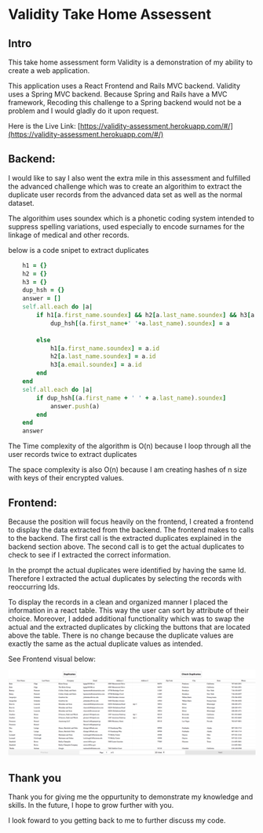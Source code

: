 # Validity Take Home Assessent

## Intro

This take home assessment form Validity is a demonstration of my ability to create a web application.

This application uses a React Frontend and Rails MVC backend. Validity uses a Spring MVC backend. Because Spring and Rails have a MVC framework, Recoding this challenge to a Spring backend would not be a problem and I would gladly do it upon request.

Here is the Live Link:
[https://validity-assessment.herokuapp.com/#/](https://validity-assessment.herokuapp.com/#/)

## Backend:

I would like to say I also went the extra mile in this assessment and fulfilled the advanced challenge which was to create an algorithim to extract the duplicate user records from the advanced data set as well as the normal dataset.

The algorithim uses soundex which is a phonetic coding system intended to suppress spelling variations, used especially to encode surnames for the linkage of medical and other records.

below is a code snipet to extract duplicates

```ruby
    h1 = {}
    h2 = {}
    h3 = {}
    dup_hsh = {}
    answer = []
    self.all.each do |a|
        if h1[a.first_name.soundex] && h2[a.last_name.soundex] && h3[a.email.soundex]
            dup_hsh[(a.first_name+' '+a.last_name).soundex] = a

        else
            h1[a.first_name.soundex] = a.id
            h2[a.last_name.soundex] = a.id
            h3[a.email.soundex] = a.id
        end
    end
    self.all.each do |a|
        if dup_hsh[(a.first_name + ' ' + a.last_name).soundex]
            answer.push(a)
        end
    end
    answer
```


The Time complexity of the algorithm is O(n) because I loop through all the user records twice to extract duplicates

The space complexity is also O(n) because I am creating hashes of n size with keys of their encrypted values.


## Frontend:

Because the position will focus heavily on the frontend, I created a frontend to display the data extracted from the backend.  The frontend makes to calls to the backend.  The first call is the extracted duplicates explained in the backend section above.  The second call is to get the actual duplicates to check to see if I extracted the correct information.

In the prompt the actual duplicates were identified by having the same Id.  Therefore I extracted the actual duplicates by selecting the records with reoccurring Ids.

To display the records in a clean and organized manner I placed the information in a react table.  This way the user can sort by attribute of their choice.  Moreover, I added additional functionality which was to swap the actual and the extracted duplicates by clicking the buttons that are located above the table.  There is no change because the duplicate values are exactly the same as the actual duplicate values as intended.

See Frontend visual below: 

![Frontend](app/assets/images/demo.png)

## Thank you

Thank you for giving me the oppurtunity to demonstrate my knowledge and skills. In the future, I hope to grow further with you.

I look foward to you getting back to me to further discuss my code.
